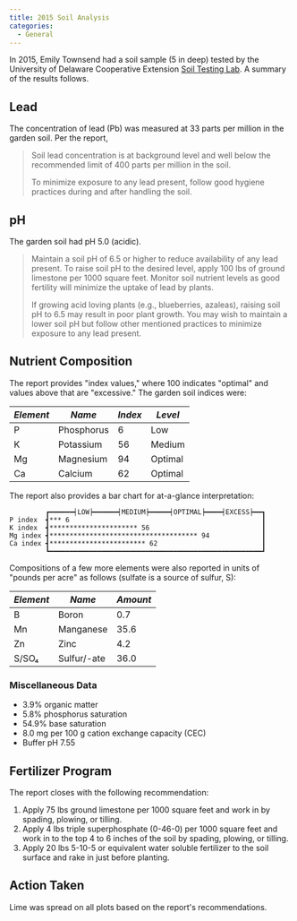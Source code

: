 ```yaml
---
title: 2015 Soil Analysis
categories:
  - General
---
```


In 2015, Emily Townsend had a soil sample (5 in deep) tested by the
University of Delaware Cooperative Extension [Soil Testing Lab].
A summary of the results follows.

## Lead

The concentration of lead (Pb) was measured at 33 parts per million in the
garden soil. Per the report,

> Soil lead concentration is at background level and well below the
> recommended limit of 400 parts per million in the soil.
>
> To minimize exposure to any lead present, follow good hygiene practices
> during and after handling the soil.

## pH

The garden soil had pH 5.0 (acidic).

> Maintain a soil pH of 6.5 or higher to reduce availability of any lead
> present. To raise soil pH to the desired level, apply 100 lbs of ground
> limestone per 1000 square feet. Monitor soil nutrient levels as good
> fertility will minimize the uptake of lead by plants.
>
> If growing acid loving plants (e.g., blueberries, azaleas), raising soil
> pH to 6.5 may result in poor plant growth. You may wish to maintain a
> lower soil pH but follow other mentioned practices to minimize exposure
> to any lead present.

## Nutrient Composition

The report provides "index values," where 100 indicates "optimal" and
values above that are "excessive." The garden soil indices were:

| ___Element___ | ___Name___   | ___Index___ | ___Level___ |
| ---           | ---          | ---         | ---         |
| P             | Phosphorus   |   6         | Low         |
| K             | Potassium    |  56         | Medium      |
| Mg            | Magnesium    |  94         | Optimal     |
| Ca            | Calcium      |  62         | Optimal     |

The report also provides a bar chart for at-a-glance interpretation:

``` output
         ┏━━━━━━┥LOW┝━━━━━━┥MEDIUM┝━━━━━┥OPTIMAL┝━━━━┥EXCESS┝━━┓
P index  ┫*** 6                                                ┃
K index  ┫********************** 56                            ┃
Mg index ┫************************************* 94             ┃
Ca index ┫************************ 62                          ┃
         ┗━━━━━━━━━━━━━━━━━━━━━━━━━━━━━━━━━━━━━━━━━━━━━━━━━━━━━┛
```

Compositions of a few more elements were also reported in units of "pounds
per acre" as follows (sulfate is a source of sulfur, S):

| ___Element___ | ___Name___  | ___Amount___ |
| ---           | ---         | ---          |
| B             | Boron       |   0.7        |
| Mn            | Manganese   |  35.6        |
| Zn            | Zinc        |   4.2        |
| S/SO₄         | Sulfur/-ate |  36.0        |

### Miscellaneous Data

* 3.9% organic matter
* 5.8% phosphorus saturation
* 54.9% base saturation
* 8.0 mg per 100 g cation exchange capacity (CEC)
* Buffer pH 7.55

## Fertilizer Program

The report closes with the following recommendation:

1. Apply 75 lbs ground limestone per 1000 square feet and work in by
   spading, plowing, or tilling.
2. Apply 4 lbs triple superphosphate (0-46-0) per 1000 square feet and work
   in to the top 4 to 6 inches of the soil by spading, plowing, or tilling.
3. Apply 20 lbs 5-10-5 or equivalent water soluble fertilizer to the soil
   surface and rake in just before planting.

## Action Taken

Lime was spread on all plots based on the report's recommendations.

<!-- links -->
[Soil Testing Lab]: https://www.udel.edu/canr/cooperative-extension/environmental-stewardship/soil-testing/

